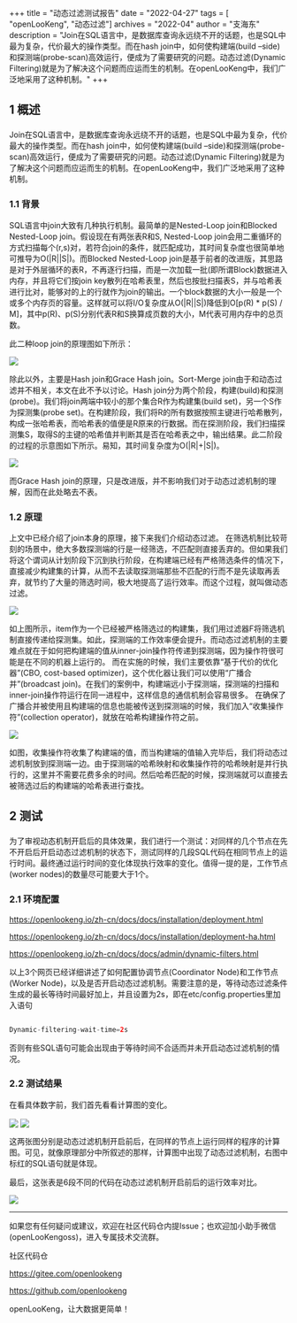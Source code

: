 +++ 
title = "动态过滤测试报告"
date = "2022-04-27"
tags = [ "openLooKeng", "动态过滤"]
archives = "2022-04"
author = "支海东"
description = "Join在SQL语言中，是数据库查询永远绕不开的话题，也是SQL中最为复杂，代价最大的操作类型。而在hash join中，如何使构建端(build –side)和探测端(probe-scan)高效运行，便成为了需要研究的问题。动态过滤(Dynamic Filtering)就是为了解决这个问题而应运而生的机制。在openLooKeng中，我们广泛地采用了这种机制。"
+++

## <p align="left">1 概述</p>

Join在SQL语言中，是数据库查询永远绕不开的话题，也是SQL中最为复杂，代价最大的操作类型。而在hash join中，如何使构建端(build –side)和探测端(probe-scan)高效运行，便成为了需要研究的问题。动态过滤(Dynamic Filtering)就是为了解决这个问题而应运而生的机制。在openLooKeng中，我们广泛地采用了这种机制。

### 1.1	背景

SQL语言中join大致有几种执行机制。最简单的是Nested-Loop join和Blocked Nested-Loop join。假设现在有两张表R和S, Nested-Loop join会用二重循环的方式扫描每个(r,s)对，若符合join的条件，就匹配成功，其时间复杂度也很简单地可推导为O(|R||S|)。而Blocked Nested-Loop join是基于前者的改进版，其思路是对于外层循环的表R，不再逐行扫描，而是一次加载一批(即所谓Block)数据进入内存，并且将它们按join key散列在哈希表里，然后也按批扫描表S，并与哈希表进行比对，能够对的上的行就作为join的输出。一个block数据的大小一般是一个或多个内存页的容量。这样就可以将I/O复杂度从O(|R||S|)降低到O[p(R) * p(S) / M]，其中p(R)、p(S)分别代表R和S换算成页数的大小，M代表可用内存中的总页数。

此二种loop join的原理图如下所示：

<img align="center" src='/zh-cn/blog/20220427/01.jpg' />

除此以外，主要是Hash join和Grace Hash join。Sort-Merge join由于和动态过滤并不相关，本文在此不予以讨论。Hash join分为两个阶段，构建(build)和探测(probe)。我们将join两端中较小的那个集合R作为构建集(build set)，另一个S作为探测集(probe set)。在构建阶段，我们将R的所有数据按照主键进行哈希散列，构成一张哈希表，而哈希表的值便是R原来的行数据。而在探测阶段，我们扫描探测集S，取得S的主键的哈希值并判断其是否在哈希表之中，输出结果。此二阶段的过程的示意图如下所示。易知，其时间复杂度为O(|R|+|S|)。

<img align="center" src='/zh-cn/blog/20220427/02.jpg' />

而Grace Hash join的原理，只是改进版，并不影响我们对于动态过滤机制的理解，因而在此处略去不表。

### 1.2 原理

上文中已经介绍了join本身的原理，接下来我们介绍动态过滤。
在筛选机制比较苛刻的场景中，绝大多数探测端的行是一经筛选，不匹配则直接丢弃的。但如果我们将这个谓词从计划阶段下沉到执行阶段，在构建端已经有严格筛选条件的情况下，直接减少构建集的计算，从而不去读取探测端那些不匹配的行而不是先读取再丢弃，就节约了大量的筛选时间，极大地提高了运行效率。而这个过程，就叫做动态过滤。

<img align="center" src='/zh-cn/blog/20220427/03.jpg' />

如上图所示，item作为一个已经被严格筛选过的构建集，我们用过滤器F将筛选机制直接传递给探测集。如此，探测端的工作效率便会提升。而动态过滤机制的主要难点就在于如何把构建端的值从inner-join操作符传递到探测端，因为操作符很可能是在不同的机器上运行的。
而在实施的时候，我们主要依靠“基于代价的优化器”(CBO, cost-based optimizer)，这个优化器让我们可以使用“广播合并”(broadcast join)。在我们的案例中，构建端远小于探测端，探测端的扫描和inner-join操作符运行在同一进程中，这样信息的通信机制会容易很多。
在确保了广播合并被使用且构建端的信息也能被传送到探测端的时候，我们加入“收集操作符”(collection operator)，就放在哈希构建操作符之前。

<img align="center" src='/zh-cn/blog/20220427/04.jpg' />

如图，收集操作符收集了构建端的值，而当构建端的值输入完毕后，我们将动态过滤机制放到探测端一边。由于探测端的哈希映射和收集操作符的哈希映射是并行执行的，这里并不需要花费多余的时间。然后哈希匹配的时候，探测端就可以直接去被筛选过后的构建端的哈希表进行查找。

## <p align="left">2 测试</p>

为了审视动态机制开启后的具体效果，我们进行一个测试：对同样的几个节点在先不开启后开启动态过滤机制的状态下，测试同样的几段SQL代码在相同节点上的运行时间。最终通过运行时间的变化体现执行效率的变化。值得一提的是，工作节点(worker nodes)的数量尽可能要大于1个。

### 2.1	环境配置

<https://openlookeng.io/zh-cn/docs/docs/installation/deployment.html>

<https://openlookeng.io/zh-cn/docs/docs/installation/deployment-ha.html>

<https://openlookeng.io/zh-cn/docs/docs/admin/dynamic-filters.html>

以上3个网页已经详细讲述了如何配置协调节点(Coordinator Node)和工作节点(Worker Node)，以及是否开启动态过滤机制。需要注意的是，等待动态过滤条件生成的最长等待时间最好加上，并且设置为2s，即在etc/config.properties里加入语句

```java

Dynamic-filtering-wait-time=2s

```

否则有些SQL语句可能会出现由于等待时间不合适而并未开启动态过滤机制的情况。

### 2.2	测试结果

在看具体数字前，我们首先看看计算图的变化。

<img align="center" src='/zh-cn/blog/20220427/05.jpg' /> 

<img align="center" src='/zh-cn/blog/20220427/06.jpg' />

这两张图分别是动态过滤机制开启前后，在同样的节点上运行同样的程序的计算图。可见，就像原理部分中所叙述的那样，计算图中出现了动态过滤机制，右图中标红的SQL语句就是体现。

最后，这张表是6段不同的代码在动态过滤机制开启前后的运行效率对比。

<img align="center" src='/zh-cn/blog/20220427/07.png' />

---

如果您有任何疑问或建议，欢迎在社区代码仓内提Issue；也欢迎加小助手微信(openLooKengoss)，进入专属技术交流群。

社区代码仓 

<https://gitee.com/openlookeng>

<https://github.com/openlookeng>


openLooKeng，让大数据更简单！